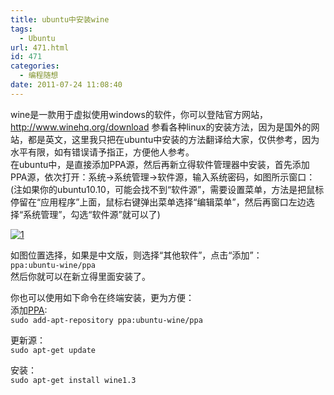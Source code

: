 ```yaml
---
title: ubuntu中安装wine
tags:
  - Ubuntu
url: 471.html
id: 471
categories:
  - 编程随想
date: 2011-07-24 11:08:40
---
```


wine是一款用于虚拟使用windows的软件，你可以登陆官方网站，http://www.winehq.org/download 参看各种linux的安装方法，因为是国外的网站，都是英文，这里我只把在ubuntu中安装的方法翻译给大家，仅供参考，因为水平有限，如有错误请予指正，方便他人参考。  
在ubuntu中，是直接添加PPA源，然后再新立得软件管理器中安装，首先添加PPA源，依次打开：系统->系统管理->软件源，输入系统密码，如图所示窗口：(注如果你的ubuntu10.10，可能会找不到“软件源”，需要设置菜单，方法是把鼠标停留在“应用程序”上面，鼠标右键弹出菜单选择“编辑菜单”，然后再窗口左边选择“系统管理”，勾选“软件源”就可以了)

[![](http://ccc5.cc/wp-content/uploads/2011/07/1.png "1")](http://ccc5.cc/wp-content/uploads/2011/07/1.png)

如图位置选择，如果是中文版，则选择“其他软件”，点击“添加”：  
`ppa:ubuntu-wine/ppa`  
然后你就可以在新立得里面安装了。

你也可以使用如下命令在终端安装，更为方便：  
添加[PPA](http://imcn.me/html/y2011/3695.html "PPA"):  
`sudo add-apt-repository ppa:ubuntu-wine/ppa`

更新源：  
`sudo apt-get update`

安装：  
`sudo apt-get install wine1.3`